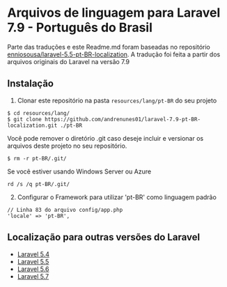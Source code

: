 # Arquivos de linguagem para Laravel 7.9 - Português do Brasil

Parte das traduções e este Readme.md foram baseadas no repositório [enniosousa/laravel-5.5-pt-BR-localization](https://github.com/enniosousa/laravel-5.5-pt-BR-localization). A tradução foi feita a partir dos arquivos originais do Laravel na versão 7.9

## Instalação

1. Clonar este repositório na pasta `resources/lang/pt-BR` do seu projeto
  ```
  $ cd resources/lang/
  $ git clone https://github.com/andrenunes01/laravel-7.9-pt-BR-localization.git ./pt-BR
  ```

  Você pode remover o diretório .git caso deseje incluir e versionar os arquivos deste projeto no seu repositório.

  ```
  $ rm -r pt-BR/.git/
  ```

  Se você estiver usando Windows Server ou Azure
  ```
  rd /s /q pt-BR/.git/
  ```

2. Configurar o Framework para utilizar 'pt-BR' como linguagem padrão
  ```
  // Linha 83 do arquivo config/app.php
  'locale' => 'pt-BR',
  ```
  
## Localização para outras versões do Laravel
  
* [Laravel 5.4](https://github.com/Leomhl/laravel-5.4-pt-br-localization)
* [Laravel 5.5](https://github.com/enniosousa/laravel-5.5-pt-BR-localization)
* [Laravel 5.6](https://github.com/lucascudo/laravel-5.6-pt-BR-localization)
* [Laravel 5.7](https://github.com/lucascudo/laravel-5.7-pt-BR-localization)
